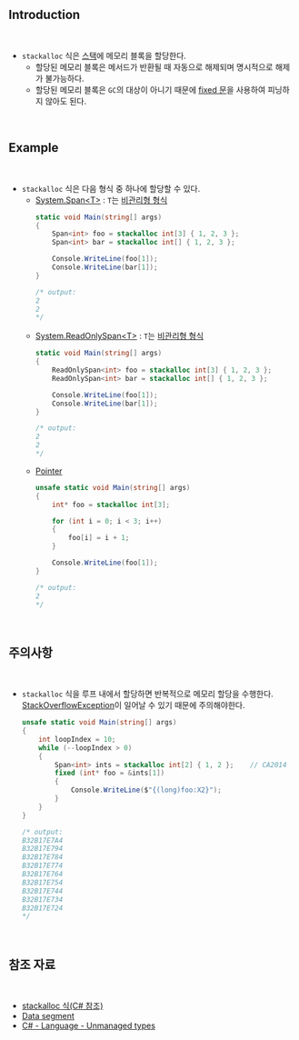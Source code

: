 ## Introduction

<br>

- `stackalloc` 식은 [스택](https://en.wikipedia.org/wiki/Data_segment)에 메모리 블록을 할당한다.
    - 할당된 메모리 블록은 메서드가 반환될 때 자동으로 해제되며 명시적으로 해제가 불가능하다.
    - 할당된 메모리 블록은 `GC`의 대상이 아니기 때문에 [fixed 문](https://learn.microsoft.com/ko-kr/dotnet/csharp/language-reference/statements/fixed)을 사용하여 피닝하지 않아도 된다.

<br>

## Example

<br>

- `stackalloc` 식은 다음 형식 중 하나에 할당할 수 있다.
    - [System.Span\<T>](https://learn.microsoft.com/ko-kr/dotnet/api/system.span-1?view=net-8.0) : `T`는 [비관리형 형식](https://peponi-paradise.tistory.com/entry/C-Language-Unmanaged-types)
        ```cs
        static void Main(string[] args)
        {
            Span<int> foo = stackalloc int[3] { 1, 2, 3 };
            Span<int> bar = stackalloc int[] { 1, 2, 3 };

            Console.WriteLine(foo[1]);
            Console.WriteLine(bar[1]);
        }

        /* output:
        2
        2
        */
        ```
    - [System.ReadOnlySpan\<T>](https://learn.microsoft.com/ko-kr/dotnet/api/system.readonlyspan-1?view=net-8.0) : `T`는 [비관리형 형식](https://peponi-paradise.tistory.com/entry/C-Language-Unmanaged-types)
        ```cs
        static void Main(string[] args)
        {
            ReadOnlySpan<int> foo = stackalloc int[3] { 1, 2, 3 };
            ReadOnlySpan<int> bar = stackalloc int[] { 1, 2, 3 };

            Console.WriteLine(foo[1]);
            Console.WriteLine(bar[1]);
        }

        /* output:
        2
        2
        */
        ```
    - [Pointer](https://learn.microsoft.com/ko-kr/dotnet/csharp/language-reference/unsafe-code#pointer-types)
        ```cs
        unsafe static void Main(string[] args)
        {
            int* foo = stackalloc int[3];

            for (int i = 0; i < 3; i++)
            {
                foo[i] = i + 1;
            }

            Console.WriteLine(foo[1]);
        }

        /* output:
        2
        */
        ```

<br>

## 주의사항

<br>

- `stackalloc` 식을 루프 내에서 할당하면 반복적으로 메모리 할당을 수행한다.
    [StackOverflowException](https://learn.microsoft.com/ko-kr/dotnet/api/system.stackoverflowexception)이 일어날 수 있기 때문에 주의해야한다.
    ```cs
    unsafe static void Main(string[] args)
    {
        int loopIndex = 10;
        while (--loopIndex > 0)
        {
            Span<int> ints = stackalloc int[2] { 1, 2 };    // CA2014
            fixed (int* foo = &ints[1])
            {
                Console.WriteLine($"{(long)foo:X2}");
            }
        }
    }

    /* output:
    B32B17E7A4
    B32B17E794
    B32B17E784
    B32B17E774
    B32B17E764
    B32B17E754
    B32B17E744
    B32B17E734
    B32B17E724
    */
    ```

<br>

## 참조 자료

<br>

- [stackalloc 식(C# 참조)](https://learn.microsoft.com/ko-kr/dotnet/csharp/language-reference/operators/stackalloc)
- [Data segment](https://en.wikipedia.org/wiki/Data_segment)
- [C# - Language - Unmanaged types](https://peponi-paradise.tistory.com/entry/C-Language-Unmanaged-types)